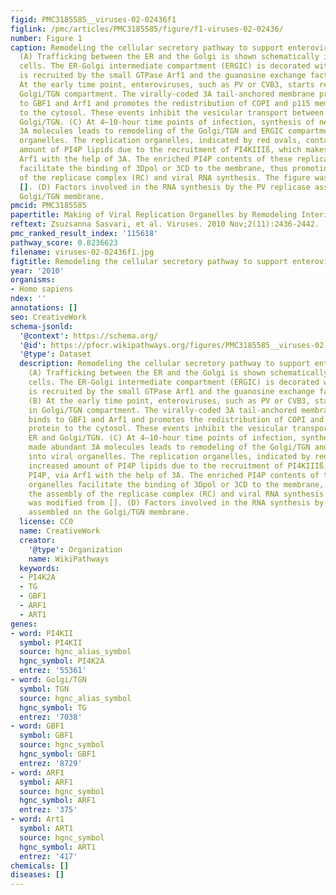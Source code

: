 ```yaml
---
figid: PMC3185585__viruses-02-02436f1
figlink: /pmc/articles/PMC3185585/figure/f1-viruses-02-02436/
number: Figure 1
caption: Remodeling the cellular secretory pathway to support enterovirus replication.
  (A) Trafficking between the ER and the Golgi is shown schematically in uninfected
  cells. The ER-Golgi intermediate compartment (ERGIC) is decorated with COPI, which
  is recruited by the small GTPase Arf1 and the guanosine exchange factor GBF1. (B)
  At the early time point, enteroviruses, such as PV or CVB3, starts replication in
  Golgi/TGN compartment. The virally-coded 3A tail-anchored membrane protein binds
  to GBF1 and Arf1 and promotes the redistribution of COPI and p115 membrane protein
  to the cytosol. These events inhibit the vesicular transport between the ER and
  Golgi/TGN. (C) At 4–10-hour time points of infection, synthesis of newly made abundant
  3A molecules leads to remodeling of the Golgi/TGN and ERGIC compartments into viral
  organelles. The replication organelles, indicated by red ovals, contain increased
  amount of PI4P lipids due to the recruitment of PI4KIIIß, which makes PI4P, via
  Arf1 with the help of 3A. The enriched PI4P contents of these replication organelles
  facilitate the binding of 3Dpol or 3CD to the membrane, thus promoting the assembly
  of the replicase complex (RC) and viral RNA synthesis. The figure was modified from
  []. (D) Factors involved in the RNA synthesis by the PV replicase assembled on the
  Golgi/TGN membrane.
pmcid: PMC3185585
papertitle: Making of Viral Replication Organelles by Remodeling Interior Membranes.
reftext: Zsuzsanna Sasvari, et al. Viruses. 2010 Nov;2(11):2436-2442.
pmc_ranked_result_index: '115618'
pathway_score: 0.8236623
filename: viruses-02-02436f1.jpg
figtitle: Remodeling the cellular secretory pathway to support enterovirus replication
year: '2010'
organisms:
- Homo sapiens
ndex: ''
annotations: []
seo: CreativeWork
schema-jsonld:
  '@context': https://schema.org/
  '@id': https://pfocr.wikipathways.org/figures/PMC3185585__viruses-02-02436f1.html
  '@type': Dataset
  description: Remodeling the cellular secretory pathway to support enterovirus replication.
    (A) Trafficking between the ER and the Golgi is shown schematically in uninfected
    cells. The ER-Golgi intermediate compartment (ERGIC) is decorated with COPI, which
    is recruited by the small GTPase Arf1 and the guanosine exchange factor GBF1.
    (B) At the early time point, enteroviruses, such as PV or CVB3, starts replication
    in Golgi/TGN compartment. The virally-coded 3A tail-anchored membrane protein
    binds to GBF1 and Arf1 and promotes the redistribution of COPI and p115 membrane
    protein to the cytosol. These events inhibit the vesicular transport between the
    ER and Golgi/TGN. (C) At 4–10-hour time points of infection, synthesis of newly
    made abundant 3A molecules leads to remodeling of the Golgi/TGN and ERGIC compartments
    into viral organelles. The replication organelles, indicated by red ovals, contain
    increased amount of PI4P lipids due to the recruitment of PI4KIIIß, which makes
    PI4P, via Arf1 with the help of 3A. The enriched PI4P contents of these replication
    organelles facilitate the binding of 3Dpol or 3CD to the membrane, thus promoting
    the assembly of the replicase complex (RC) and viral RNA synthesis. The figure
    was modified from []. (D) Factors involved in the RNA synthesis by the PV replicase
    assembled on the Golgi/TGN membrane.
  license: CC0
  name: CreativeWork
  creator:
    '@type': Organization
    name: WikiPathways
  keywords:
  - PI4K2A
  - TG
  - GBF1
  - ARF1
  - ART1
genes:
- word: PI4KII
  symbol: PI4KII
  source: hgnc_alias_symbol
  hgnc_symbol: PI4K2A
  entrez: '55361'
- word: Golgi/TGN
  symbol: TGN
  source: hgnc_alias_symbol
  hgnc_symbol: TG
  entrez: '7038'
- word: GBF1
  symbol: GBF1
  source: hgnc_symbol
  hgnc_symbol: GBF1
  entrez: '8729'
- word: ARF1
  symbol: ARF1
  source: hgnc_symbol
  hgnc_symbol: ARF1
  entrez: '375'
- word: Art1
  symbol: ART1
  source: hgnc_symbol
  hgnc_symbol: ART1
  entrez: '417'
chemicals: []
diseases: []
---
```

